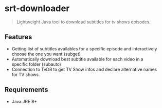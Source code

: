 srt-downloader
==============

> Lightweight Java tool to download subtitles for tv shows episodes.



Features
--------

* Getting list of subtitles availables for a specific episode and interactively choose the one you want (subget)
* Automatically download best subtitle available for each video in a specific folder (subauto)
* Connection to TvDB to get TV Show infos and declare alternative names for TV shows.

Requirements
------------

* Java JRE 8+

